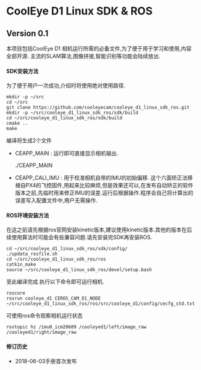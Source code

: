 # CoolEye D1 Linux SDK & ROS 
Version 0.1
------------------------

本项目包括CoolEye D1 相机运行所需的必备文件,为了便于用于学习和使用,内容全部开源.
主流的SLAM算法,图像拼接,智能识别等功能会陆续放出.


#### SDK安装方法
为了便于用户一次成功,介绍时将使用绝对使用路径.

	mkdir -p ~/src
	cd ~/src
	git clone https://github.com/cooleyecam/cooleye_d1_linux_sdk_ros.git
	mkdir -p ~/src/cooleye_d1_linux_sdk_ros/sdk/build
	cd ~/src/cooleye_d1_linux_sdk_ros/sdk/build
	cmake ..
	make 
编译将生成2个文件
- CEAPP_MAIN   :  运行即可直接显示相机输出.
	
	./CEAPP_MAIN 

- CEAPP_CALI_IMU : 用于校准相机自带的IMU的初始偏移. 这个六面矫正法移植自PX4的飞控固件,用起来比较麻烦,但是效果还可以,在发布自动矫正的软件版本之前,先临时用来修正IMU的误差.运行后根据操作.程序会自己将计算出的误差写入配置文件中,用户无需操作.


#### ROS环境安装方法
在这之前请先根据ros官网安装kinetic版本,建议使用kinetic版本.其他的版本在后续使用算法时可能会有些兼容问题.请先安装完SDK再安装ROS.

	cd ~/src/cooleye_d1_linux_sdk_ros/sdk/config/
	./updata_rosfile.sh
	cd ~/src/cooleye_d1_linux_sdk_ros/ros
	catkin_make
	source ~/src/cooleye_d1_linux_sdk_ros/devel/setup.bash
	
至此编译完成.执行以下命令即可运行相机.
	
	roscore
	rosrun cooleye_d1 CEROS_CAM_D1_NODE ~/src/cooleye_d1_linux_sdk_ros/ros/src/cooleye_d1/config/cecfg_std.txt

可使用ros命令观察相机运行状态

	rostopic hz /imu0_icm20689 /cooleyed1/left/image_raw /cooleyed1/right/image_raw


#### 修订历史
- 2018-06-03手册首次发布



